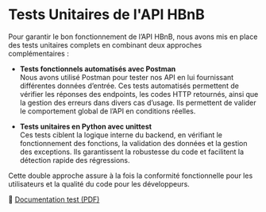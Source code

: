 # Tests Unitaires de l'API HBnB

Pour garantir le bon fonctionnement de l’API HBnB, nous avons mis en place des tests unitaires complets en combinant deux approches complémentaires :

- **Tests fonctionnels automatisés avec Postman**  
  Nous avons utilisé Postman pour tester nos API en lui fournissant différentes données d’entrée.
  Ces tests automatisés permettent de vérifier les réponses des endpoints, les codes HTTP retournés, ainsi que la gestion des erreurs dans divers cas d’usage.
  Ils permettent de valider le comportement global de l’API en conditions réelles.

- **Tests unitaires en Python avec unittest**  
  Ces tests ciblent la logique interne du backend, en vérifiant le fonctionnement des fonctions, la validation des données et la gestion des exceptions.
  Ils garantissent la robustesse du code et facilitent la détection rapide des régressions.

Cette double approche assure à la fois la conformité fonctionnelle pour les utilisateurs et la qualité du code pour les développeurs.

📄 [Documentation test (PDF)](../../TEST_Units_Places_and_Reviews.pdf)
